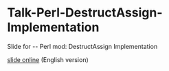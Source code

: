 Talk-Perl-DestructAssign-Implementation
=======================================

Slide for -- Perl mod: DestructAssign Implementation

[slide online](http://cindylinz.github.io/Talk-Perl-DestructAssign-Implementation/) (English version)
